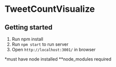 # TweetCountVisualize

## Getting started

1. Run npm install
2. Run `npm start` to run server
3. Open `http://localhost:3001/` in browser

*must have node installed
**node_modules required
